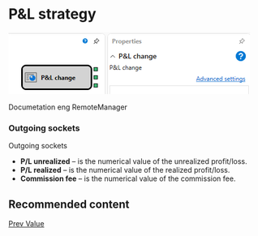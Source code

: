 # P&L strategy

![Designer StrategyPnLDiagramElement 00](../../../../../../images/designer_strategypnldiagramelement_00.png)

Documetation eng RemoteManager 

### Outgoing sockets

Outgoing sockets

- **P\/L unrealized** – is the numerical value of the unrealized profit\/loss.
- **P\/L realized** – is the numerical value of the realized profit\/loss.
- **Commission fee** – is the numerical value of the commission fee.

## Recommended content

[Prev Value](prev_value.md)
